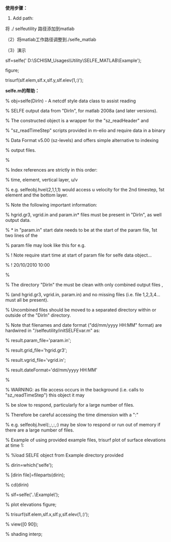 **使用步骤：**

1.  Add path:

将 ./ selfeutility 路径添加到matlab

（2）将matlab工作路径调整到./selfe_matlab

（3）演示

slf=selfe(\' D:\\SCHISM_Usages\\Utility\\SELFE_MATLAB\\Example\');

figure;

trisurf(slf.elem,slf.x,slf.y,slf.elev(1,:)\');

**selfe.m的帮助：**

\% obj=selfe(DirIn) - A netcdf style data class to assist reading

\% SELFE output data from \"DirIn\", for matlab 2008a (and later
versions).

\% The constructed object is a wrapper for the \"sz_readHeader\" and

\% \"sz_readTimeStep\" scripts provided in m-elio and require data in a
binary

\% Data Format v5.00 (sz-levels) and offers simple alternative to
indexing

\% output files.

\%

\% Index references are strictly in this order:

\% time, element, vertical layer, u/v

\% e.g. selfeobj.hvel(2,1,1,1) would access u velocity for the 2nd
timestep, 1st element and the bottom layer.

\% Note the following important information:

\% hgrid.gr3, vgrid.in and param.in\* files must be present in
\"DirIn\", as well output data.

\% \* in \"param.in\" start date needs to be at the start of the param
file, 1st two lines of the

\% param file may look like this for e.g.

\% ! Note require start time at start of param file for selfe data
object\...

\% ! 20/10/2010 10:00

\%

\% The directory \"DirIn\" the must be clean with only combined output
files ,

\% (and hgrid.gr3, vgrid.in, param.in) and no missing files (i.e. file
1,2,3,4\... must all be present).

\% Uncombined files should be moved to a separated directory within or
outside of the \"DirIn\" directory.

\% Note that filenames and date format (\"dd/mm/yyyy HH:MM\" format) are
hardwired in \"/selfeutility/initSELFEvar.m\" as:

\% result.param_file=\'param.in\';

\% result.grid_file=\'hgrid.gr3\';

\% result.vgrid_file=\'vgrid.in\';

\% result.dateFormat=\'dd/mm/yyyy HH:MM\'

\%

\% WARNING: as file access occurs in the background (i.e. calls to
\"sz_readTimeStep\") this object it may

\% be slow to respond, particularly for a large number of files.

\% Therefore be careful accessing the time dimension with a \":\"

\% e.g. selfeobj.hvel(:,:,:,:) may be slow to respond or run out of
memory if there are a large number of files.

\% Example of using provided example files, trisurf plot of surface
elevations at time 1:

\% %load SELFE object from Example directory provided

\% dirin=which(\'selfe\');

\% \[dirin file\]=fileparts(dirin);

\% cd(dirin)

\% slf=selfe(\'..\\Example\\\');

\% plot elevations figure;

\% trisurf(slf.elem,slf.x,slf.y,slf.elev(1,:)\');

\% view(\[0 90\]);

\% shading interp;
